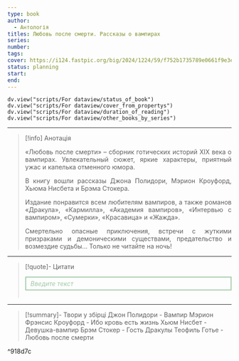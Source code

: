 ```yaml
---
type: book
author:
  - Антологія
titles: Любовь после смерти. Рассказы о вампирах
series: 
number: 
tags: 
cover: https://i124.fastpic.org/big/2024/1224/59/f752b1735789e0661f9e3e4d296d3159.jpg?r=1
status: planning
start: 
end: 
---
```


```dataviewjs
dv.view("scripts/For dataview/status_of_book")
dv.view("scripts/For dataview/cover_from_propertys")
dv.view("scripts/For dataview/duration_of_reading")
dv.view("scripts/For dataview/other_books_by_series")
```
---

>[!info] Анотація
> <p align="justify">«Любовь после смерти» – сборник готических историй XIX века о вампирах. Увлекательный сюжет, яркие характеры, приятный ужас и капелька отменного юмора.</p>
> <p align="justify">В книгу вошли рассказы Джона Полидори, Мэрион Кроуфорд, Хьюма Нисбета и Брэма Стокера.</p>
> <p align="justify">Издание понравится всем любителям вампиров, а также романов «Дракула», «Кармилла», «Академия вампиров», «Интервью с вампиром», «Сумерки», «Красавица» и «Жажда».</p>
> <p align="justify">Смертельно опасные приключения, встречи с жуткими призраками и демоническими существами, предательство и возмездие судьбы… Только не читайте на ночь!</p>

---

>[!quote]- Цитати
><div align="justify" style="border: 2px solid #A0CAA6; padding: 5px 10px 5px 10px; font-style: italic; color: #A0CAA6 ">Введите текст</div><br>

---
>[!summary]- Твори у збірці
>Джон Полидори - Вампир
> Мэрион Фрэнсис Кроуфорд - Ибо кровь есть жизнь
> Хьюм Нисбет - Девушка-вампир
> Брэм Стокер - Гость Дракулы
> Теофиль Готье - Любовь после смерти

^918d7c